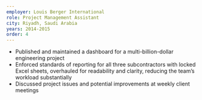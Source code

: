 ```yaml
---
employer: Louis Berger International
role: Project Management Assistant
city: Riyadh, Saudi Arabia
years: 2014-2015
order: 4
---
```

* Published and maintained a dashboard for a multi-billion-dollar engineering project
* Enforced standards of reporting for all three subcontractors with locked Excel sheets, overhauled for readability and clarity, reducing the team’s workload substantially
* Discussed project issues and potential improvements at weekly client meetings
